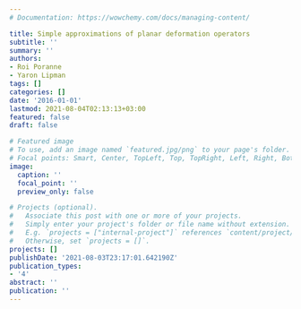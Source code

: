 ```yaml
---
# Documentation: https://wowchemy.com/docs/managing-content/

title: Simple approximations of planar deformation operators
subtitle: ''
summary: ''
authors:
- Roi Poranne
- Yaron Lipman
tags: []
categories: []
date: '2016-01-01'
lastmod: 2021-08-04T02:13:13+03:00
featured: false
draft: false

# Featured image
# To use, add an image named `featured.jpg/png` to your page's folder.
# Focal points: Smart, Center, TopLeft, Top, TopRight, Left, Right, BottomLeft, Bottom, BottomRight.
image:
  caption: ''
  focal_point: ''
  preview_only: false

# Projects (optional).
#   Associate this post with one or more of your projects.
#   Simply enter your project's folder or file name without extension.
#   E.g. `projects = ["internal-project"]` references `content/project/deep-learning/index.md`.
#   Otherwise, set `projects = []`.
projects: []
publishDate: '2021-08-03T23:17:01.642190Z'
publication_types:
- '4'
abstract: ''
publication: ''
---
```


